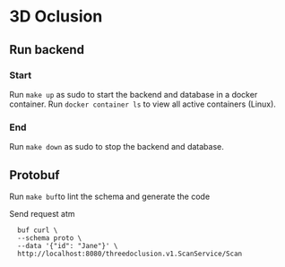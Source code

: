 # 3D Oclusion

## Run backend

### Start
Run `make up` as sudo to start the backend and database in a docker container.
Run `docker container ls` to view all active containers (Linux).

### End
Run `make down` as sudo to stop the backend and database.


## Protobuf
Run `make buf`to lint the schema and generate the code

Send request atm
``` 
  buf curl \
  --schema proto \
  --data '{"id": "Jane"}' \
  http://localhost:8080/threedoclusion.v1.ScanService/Scan
```